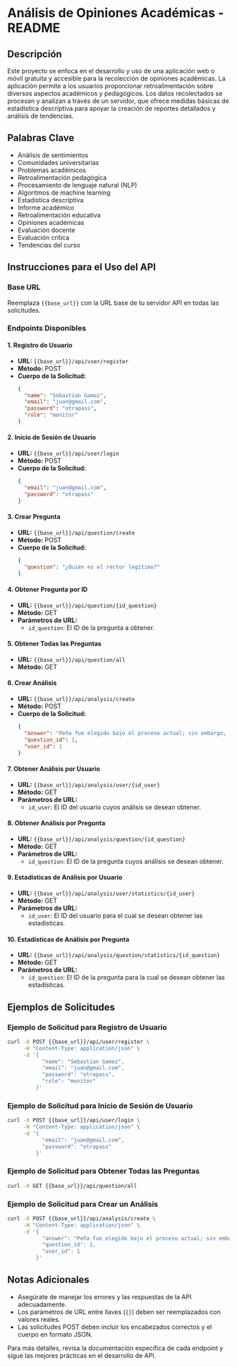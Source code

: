# Análisis de Opiniones Académicas - README

## Descripción

Este proyecto se enfoca en el desarrollo y uso de una aplicación web o móvil gratuita y accesible para la recolección de opiniones académicas. La aplicación permite a los usuarios proporcionar retroalimentación sobre diversos aspectos académicos y pedagógicos. Los datos recolectados se procesan y analizan a través de un servidor, que ofrece medidas básicas de estadística descriptiva para apoyar la creación de reportes detallados y análisis de tendencias.

## Palabras Clave

- Análisis de sentimientos
- Comunidades universitarias
- Problemas académicos
- Retroalimentación pedagógica
- Procesamiento de lenguaje natural (NLP)
- Algoritmos de machine learning
- Estadística descriptiva
- Informe académico
- Retroalimentación educativa
- Opiniones académicas
- Evaluación docente
- Evaluación crítica
- Tendencias del curso

## Instrucciones para el Uso del API

### Base URL

Reemplaza `{{base_url}}` con la URL base de tu servidor API en todas las solicitudes.

### Endpoints Disponibles

#### 1. Registro de Usuario

- **URL:** `{{base_url}}/api/user/register`
- **Método:** POST
- **Cuerpo de la Solicitud:**
  ```json
  {
    "name": "Sebastian Gamez",
    "email": "juan@gmail.com",
    "password": "otrapass",
    "role": "monitor"
  }
  ```

#### 2. Inicio de Sesión de Usuario

- **URL:** `{{base_url}}/api/user/login`
- **Método:** POST
- **Cuerpo de la Solicitud:**
  ```json
  {
    "email": "juan@gmail.com",
    "password": "otrapass"
  }
  ```

#### 3. Crear Pregunta

- **URL:** `{{base_url}}/api/question/create`
- **Método:** POST
- **Cuerpo de la Solicitud:**
  ```json
  {
    "question": "¿Quién es el rector legítimo?"
  }
  ```

#### 4. Obtener Pregunta por ID

- **URL:** `{{base_url}}/api/question/{id_question}`
- **Método:** GET
- **Parámetros de URL:**
  - `id_question`: El ID de la pregunta a obtener.

#### 5. Obtener Todas las Preguntas

- **URL:** `{{base_url}}/api/question/all`
- **Método:** GET

#### 6. Crear Análisis

- **URL:** `{{base_url}}/api/analysis/create`
- **Método:** POST
- **Cuerpo de la Solicitud:**
  ```json
  {
    "answer": "Peña fue elegido bajo el proceso actual; sin embargo, este no contempla la opinión de los estudiantes. La legitimidad es subjetiva",
    "question_id": 1,
    "user_id": 1
  }
  ```

#### 7. Obtener Análisis por Usuario

- **URL:** `{{base_url}}/api/analysis/user/{id_user}`
- **Método:** GET
- **Parámetros de URL:**
  - `id_user`: El ID del usuario cuyos análisis se desean obtener.

#### 8. Obtener Análisis por Pregunta

- **URL:** `{{base_url}}/api/analysis/question/{id_question}`
- **Método:** GET
- **Parámetros de URL:**
  - `id_question`: El ID de la pregunta cuyos análisis se desean obtener.

#### 9. Estadísticas de Análisis por Usuario

- **URL:** `{{base_url}}/api/analysis/user/statistics/{id_user}`
- **Método:** GET
- **Parámetros de URL:**
  - `id_user`: El ID del usuario para el cual se desean obtener las estadísticas.

#### 10. Estadísticas de Análisis por Pregunta

- **URL:** `{{base_url}}/api/analysis/question/statistics/{id_question}`
- **Método:** GET
- **Parámetros de URL:**
  - `id_question`: El ID de la pregunta para la cual se desean obtener las estadísticas.

## Ejemplos de Solicitudes

### Ejemplo de Solicitud para Registro de Usuario

```sh
curl -X POST {{base_url}}/api/user/register \
     -H "Content-Type: application/json" \
     -d '{
           "name": "Sebastian Gamez",
           "email": "juan@gmail.com",
           "password": "otrapass",
           "role": "monitor"
         }'
```

### Ejemplo de Solicitud para Inicio de Sesión de Usuario

```sh
curl -X POST {{base_url}}/api/user/login \
     -H "Content-Type: application/json" \
     -d '{
           "email": "juan@gmail.com",
           "password": "otrapass"
         }'
```

### Ejemplo de Solicitud para Obtener Todas las Preguntas

```sh
curl -X GET {{base_url}}/api/question/all
```

### Ejemplo de Solicitud para Crear un Análisis

```sh
curl -X POST {{base_url}}/api/analysis/create \
     -H "Content-Type: application/json" \
     -d '{
           "answer": "Peña fue elegido bajo el proceso actual; sin embargo, este no contempla la opinión de los estudiantes. La legitimidad es subjetiva",
           "question_id": 1,
           "user_id": 1
         }'
```

## Notas Adicionales

- Asegúrate de manejar los errores y las respuestas de la API adecuadamente.
- Los parámetros de URL entre llaves (`{}`) deben ser reemplazados con valores reales.
- Las solicitudes POST deben incluir los encabezados correctos y el cuerpo en formato JSON.

Para más detalles, revisa la documentación específica de cada endpoint y sigue las mejores prácticas en el desarrollo de API.